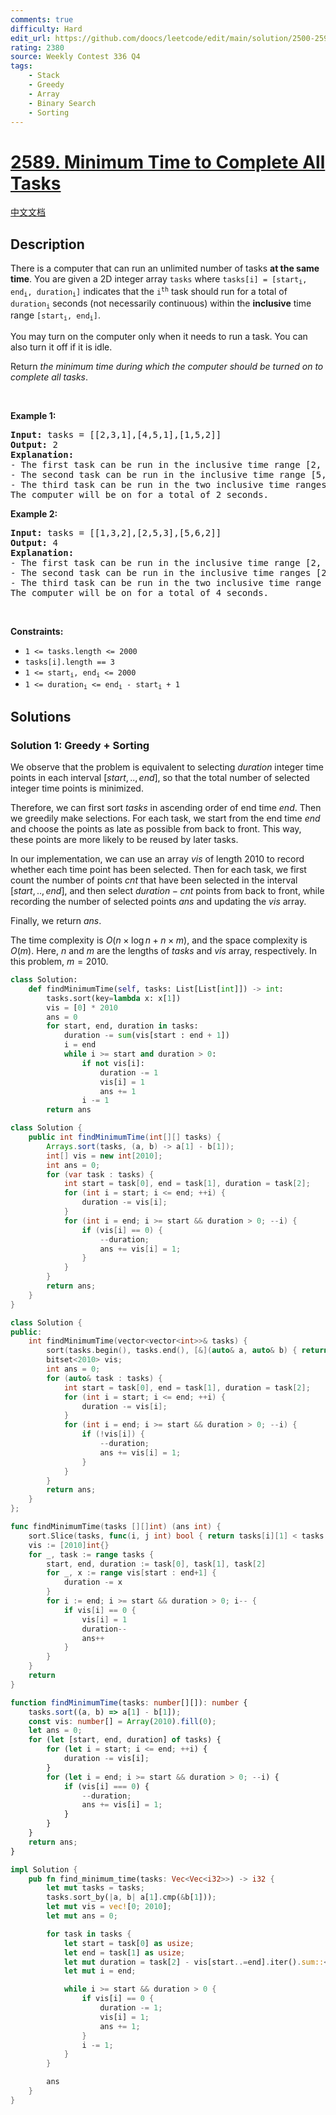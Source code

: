 ```yaml
---
comments: true
difficulty: Hard
edit_url: https://github.com/doocs/leetcode/edit/main/solution/2500-2599/2589.Minimum%20Time%20to%20Complete%20All%20Tasks/README_EN.md
rating: 2380
source: Weekly Contest 336 Q4
tags:
    - Stack
    - Greedy
    - Array
    - Binary Search
    - Sorting
---
```


<!-- problem:start -->

# [2589. Minimum Time to Complete All Tasks](https://leetcode.com/problems/minimum-time-to-complete-all-tasks)

[中文文档](/solution/2500-2599/2589.Minimum%20Time%20to%20Complete%20All%20Tasks/README.md)

## Description

<!-- description:start -->

<p>There is a computer that can run an unlimited number of tasks <strong>at the same time</strong>. You are given a 2D integer array <code>tasks</code> where <code>tasks[i] = [start<sub>i</sub>, end<sub>i</sub>, duration<sub>i</sub>]</code> indicates that the <code>i<sup>th</sup></code> task should run for a total of <code>duration<sub>i</sub></code> seconds (not necessarily continuous) within the <strong>inclusive</strong> time range <code>[start<sub>i</sub>, end<sub>i</sub>]</code>.</p>

<p>You may turn on the computer only when it needs to run a task. You can also turn it off if it is idle.</p>

<p>Return <em>the minimum time during which the computer should be turned on to complete all tasks</em>.</p>

<p>&nbsp;</p>
<p><strong class="example">Example 1:</strong></p>

<pre>
<strong>Input:</strong> tasks = [[2,3,1],[4,5,1],[1,5,2]]
<strong>Output:</strong> 2
<strong>Explanation:</strong> 
- The first task can be run in the inclusive time range [2, 2].
- The second task can be run in the inclusive time range [5, 5].
- The third task can be run in the two inclusive time ranges [2, 2] and [5, 5].
The computer will be on for a total of 2 seconds.
</pre>

<p><strong class="example">Example 2:</strong></p>

<pre>
<strong>Input:</strong> tasks = [[1,3,2],[2,5,3],[5,6,2]]
<strong>Output:</strong> 4
<strong>Explanation:</strong> 
- The first task can be run in the inclusive time range [2, 3].
- The second task can be run in the inclusive time ranges [2, 3] and [5, 5].
- The third task can be run in the two inclusive time range [5, 6].
The computer will be on for a total of 4 seconds.
</pre>

<p>&nbsp;</p>
<p><strong>Constraints:</strong></p>

<ul>
	<li><code>1 &lt;= tasks.length &lt;= 2000</code></li>
	<li><code>tasks[i].length == 3</code></li>
	<li><code>1 &lt;= start<sub>i</sub>, end<sub>i</sub> &lt;= 2000</code></li>
	<li><code>1 &lt;= duration<sub>i</sub> &lt;= end<sub>i</sub> - start<sub>i</sub> + 1 </code></li>
</ul>

<!-- description:end -->

## Solutions

<!-- solution:start -->

### Solution 1: Greedy + Sorting

We observe that the problem is equivalent to selecting $duration$ integer time points in each interval $[start,..,end]$, so that the total number of selected integer time points is minimized.

Therefore, we can first sort $tasks$ in ascending order of end time $end$. Then we greedily make selections. For each task, we start from the end time $end$ and choose the points as late as possible from back to front. This way, these points are more likely to be reused by later tasks.

In our implementation, we can use an array $vis$ of length $2010$ to record whether each time point has been selected. Then for each task, we first count the number of points $cnt$ that have been selected in the interval $[start,..,end]$, and then select $duration - cnt$ points from back to front, while recording the number of selected points $ans$ and updating the $vis$ array.

Finally, we return $ans$.

The time complexity is $O(n \times \log n + n \times m)$, and the space complexity is $O(m)$. Here, $n$ and $m$ are the lengths of $tasks$ and $vis$ array, respectively. In this problem, $m = 2010$.

<!-- tabs:start -->

```python
class Solution:
    def findMinimumTime(self, tasks: List[List[int]]) -> int:
        tasks.sort(key=lambda x: x[1])
        vis = [0] * 2010
        ans = 0
        for start, end, duration in tasks:
            duration -= sum(vis[start : end + 1])
            i = end
            while i >= start and duration > 0:
                if not vis[i]:
                    duration -= 1
                    vis[i] = 1
                    ans += 1
                i -= 1
        return ans
```

```java
class Solution {
    public int findMinimumTime(int[][] tasks) {
        Arrays.sort(tasks, (a, b) -> a[1] - b[1]);
        int[] vis = new int[2010];
        int ans = 0;
        for (var task : tasks) {
            int start = task[0], end = task[1], duration = task[2];
            for (int i = start; i <= end; ++i) {
                duration -= vis[i];
            }
            for (int i = end; i >= start && duration > 0; --i) {
                if (vis[i] == 0) {
                    --duration;
                    ans += vis[i] = 1;
                }
            }
        }
        return ans;
    }
}
```

```cpp
class Solution {
public:
    int findMinimumTime(vector<vector<int>>& tasks) {
        sort(tasks.begin(), tasks.end(), [&](auto& a, auto& b) { return a[1] < b[1]; });
        bitset<2010> vis;
        int ans = 0;
        for (auto& task : tasks) {
            int start = task[0], end = task[1], duration = task[2];
            for (int i = start; i <= end; ++i) {
                duration -= vis[i];
            }
            for (int i = end; i >= start && duration > 0; --i) {
                if (!vis[i]) {
                    --duration;
                    ans += vis[i] = 1;
                }
            }
        }
        return ans;
    }
};
```

```go
func findMinimumTime(tasks [][]int) (ans int) {
	sort.Slice(tasks, func(i, j int) bool { return tasks[i][1] < tasks[j][1] })
	vis := [2010]int{}
	for _, task := range tasks {
		start, end, duration := task[0], task[1], task[2]
		for _, x := range vis[start : end+1] {
			duration -= x
		}
		for i := end; i >= start && duration > 0; i-- {
			if vis[i] == 0 {
				vis[i] = 1
				duration--
				ans++
			}
		}
	}
	return
}
```

```ts
function findMinimumTime(tasks: number[][]): number {
    tasks.sort((a, b) => a[1] - b[1]);
    const vis: number[] = Array(2010).fill(0);
    let ans = 0;
    for (let [start, end, duration] of tasks) {
        for (let i = start; i <= end; ++i) {
            duration -= vis[i];
        }
        for (let i = end; i >= start && duration > 0; --i) {
            if (vis[i] === 0) {
                --duration;
                ans += vis[i] = 1;
            }
        }
    }
    return ans;
}
```

```rust
impl Solution {
    pub fn find_minimum_time(tasks: Vec<Vec<i32>>) -> i32 {
        let mut tasks = tasks;
        tasks.sort_by(|a, b| a[1].cmp(&b[1]));
        let mut vis = vec![0; 2010];
        let mut ans = 0;

        for task in tasks {
            let start = task[0] as usize;
            let end = task[1] as usize;
            let mut duration = task[2] - vis[start..=end].iter().sum::<i32>();
            let mut i = end;

            while i >= start && duration > 0 {
                if vis[i] == 0 {
                    duration -= 1;
                    vis[i] = 1;
                    ans += 1;
                }
                i -= 1;
            }
        }

        ans
    }
}
```

<!-- tabs:end -->

<!-- solution:end -->

<!-- problem:end -->
